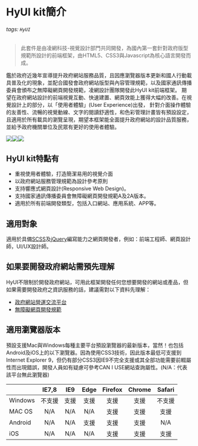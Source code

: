 # HyUI kit簡介
###### tags: `HyUI`
>此套件是由凌網科技-視覺設計部門共同開發，為國內第一套針對政府版型規範所設計的前端框架，由HTML5、CSS3與Javascript為核心語言開發而成。


鑑於政府近幾年宣導提升政府網站服務品質，且因應瀏覽器版本更新和國人行動載具普及化的現象，並配合國發會政府網站版型與內容管理規範​，以及國家通訊傳播委員會頒布之無障礙網頁開發規範，凌網設計團隊開發此HyUI kit前端框架。 期望在政府網站設計的前端視覺互動、快速建置、網頁效能上獲得大幅的改善。在視覺設計上的部分，以「使用者體驗」(User Experience)出發， 針對介面操作體驗的友善性、流暢的視覺動線、​文字的閱讀舒適性，和色彩管理計畫皆有預設設定，且適用於所有載具的瀏覽呈現，期望本框架能全面提升政府網站的設計品質服務，並給予政府機關單位及民眾有更好的使用者體驗。


![](https://i.imgur.com/DmkAtp9.png)![](https://i.imgur.com/4RWkeeg.png)![](https://i.imgur.com/1qAUUwr.png)


## HyUI kit特點有
* 重視使用者體驗，打造簡潔易用的視覺介面
* 以政府網站服務管理規範為設計參考原則
* 支持響應式網頁設計(Responsive Web Design)。
* 支持國家通訊傳播委員會無障礙網頁開發規範A及2A版本。
* 適用於所有前端開發類型，包括入口網站、應用系統、APP等。

## 適用對象
適用於具備[SCSS](https://sass-lang.com/)及[jQuery](https://jquery.com/)編寫能力之網頁開發者，例如：前端工程師、網頁設計師，UI/UX設計師。

## 如果要開發政府網站需預先理解
HyUI不限制於開發政府網站，可用此框架開發任何您想要開發的網站或產品，但如果需要開發政府之資訊服務的話，建議需對以下資料先理解：
* [政府網站營運交流平台](https://www.webguide.nat.gov.tw/default.aspx)
* [無障礙網頁開發規範](https://accessibility.ncc.gov.tw/Accessible/Category/7/1)

## 適用瀏覽器版本
預設支援Mac與Windows每種主要平台預設瀏覽器的最新版本，當然！也包括Android及iOS上的以下瀏覽器。因為使用CSS3技術，因此版本最低可支援到Internet Explorer 9，但仍有部分CSS3因IE9不完全支援或其全部功能需要前輟屬性而出現錯誤，開發人員如有疑慮可參考CAN I USE網站查詢屬性。(N/A：代表該平台無此瀏覽器)



|         | IE7,8  | IE9  | Edge | Firefox | Chrome | Safari |
| ------- |:------:|:----:|:----:|:-------:|:------:|:------:|
| Windows | 不支援 | 支援 | 支援 |  支援   |  支援  | 不支援 |
| MAC OS  |  N/A   | N/A  | N/A  |  支援   |  支援  |  支援  |
| Android |  N/A   | N/A  | 支援 |  支援   |  支援  |  N/A   |
| iOS     |  N/A   | N/A  | N/A  |  支援   |  支援  |  支援  |





<style>
.ui-infobar{
max-width:95%;
}
.markdown-body{
max-width:95%;
}
</style>

